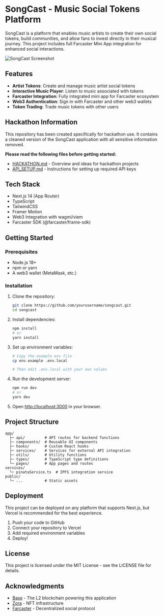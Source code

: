 # SongCast - Music Social Tokens Platform

SongCast is a platform that enables music artists to create their own social tokens, build communities, and allow fans to invest directly in their musical journey. This project includes full Farcaster Mini App integration for enhanced social interactions.

![SongCast Screenshot](public/screenshot.png)

## Features

- **Artist Tokens**: Create and manage music artist social tokens
- **Interactive Music Player**: Listen to music associated with tokens
- **Farcaster Integration**: Fully integrated mini app for Farcaster ecosystem
- **Web3 Authentication**: Sign in with Farcaster and other web3 wallets
- **Token Trading**: Trade music tokens with other users

## Hackathon Information

This repository has been created specifically for hackathon use. It contains a cleaned version of the SongCast application with all sensitive information removed.

**Please read the following files before getting started:**
- [HACKATHON.md](HACKATHON.md) - Overview and ideas for hackathon projects
- [API_SETUP.md](API_SETUP.md) - Instructions for setting up required API keys

## Tech Stack

- Next.js 14 (App Router)
- TypeScript
- TailwindCSS
- Framer Motion
- Web3 Integration with wagmi/viem
- Farcaster SDK (@farcaster/frame-sdk)

## Getting Started

### Prerequisites

- Node.js 18+
- npm or yarn
- A web3 wallet (MetaMask, etc.)

### Installation

1. Clone the repository:
   ```bash
   git clone https://github.com/yourusername/songcast.git
   cd songcast
   ```

2. Install dependencies:
   ```bash
   npm install
   # or
   yarn install
   ```

3. Set up environment variables:
   ```bash
   # Copy the example env file
   cp env.example .env.local
   
   # Then edit .env.local with your own values
   ```

4. Run the development server:
   ```bash
   npm run dev
   # or
   yarn dev
   ```

5. Open [http://localhost:3000](http://localhost:3000) in your browser.

## Project Structure

```
app/
  ├─ api/         # API routes for backend functions
  ├─ components/  # Reusable UI components
  ├─ hooks/       # Custom React hooks
  ├─ services/    # Services for external API integration
  ├─ utils/       # Utility functions
  ├─ types/       # TypeScript type definitions
  └─ pages/       # App pages and routes
services/
  └─ pinataService.ts  # IPFS integration service
public/
  └─ ...          # Static assets
```

## Deployment

This project can be deployed on any platform that supports Next.js, but Vercel is recommended for the best experience.

1. Push your code to GitHub
2. Connect your repository to Vercel
3. Add required environment variables
4. Deploy!

## License

This project is licensed under the MIT License - see the LICENSE file for details.

## Acknowledgments

- [Base](https://base.org/) - The L2 blockchain powering this application
- [Zora](https://zora.co/) - NFT infrastructure
- [Farcaster](https://www.farcaster.xyz/) - Decentralized social protocol 